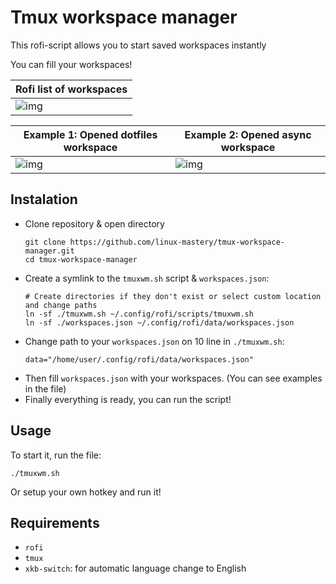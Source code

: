 # Tmux workspace manager

This rofi-script allows you to start saved workspaces instantly

You can fill your workspaces!

| Rofi list of workspaces                |
|----------------------------------------|
| ![img](.readme_static/rofi_tmuxwm.png) |

| Example 1: Opened dotfiles workspace     | Example 2: Opened async workspace     |
|------------------------------------------|---------------------------------------|
| ![img](.readme_static/tmux-dotfiles.png) | ![img](.readme_static/tmux-async.png) |




## Instalation
- Clone repository & open directory
  ```
  git clone https://github.com/linux-mastery/tmux-workspace-manager.git
  cd tmux-workspace-manager
  ```
- Create a symlink to the `tmuxwm.sh` script & `workspaces.json`:
  ```
  # Create directories if they don't exist or select custom location and change paths
  ln -sf ./tmuxwm.sh ~/.config/rofi/scripts/tmuxwm.sh
  ln -sf ./workspaces.json ~/.config/rofi/data/workspaces.json
  ```
- Change path to your `workspaces.json` on 10 line in `./tmuxwm.sh`:
  ```
  data="/home/user/.config/rofi/data/workspaces.json"
  ```
- Then fill `workspaces.json` with your workspaces.
(You can see examples in the file)
- Finally everything is ready, you can run the script!

## Usage
To start it, run the file:
```
./tmuxwm.sh
```
Or setup your own hotkey and run it!

## Requirements
- `rofi`
- `tmux`
- `xkb-switch`: for automatic language change to English
